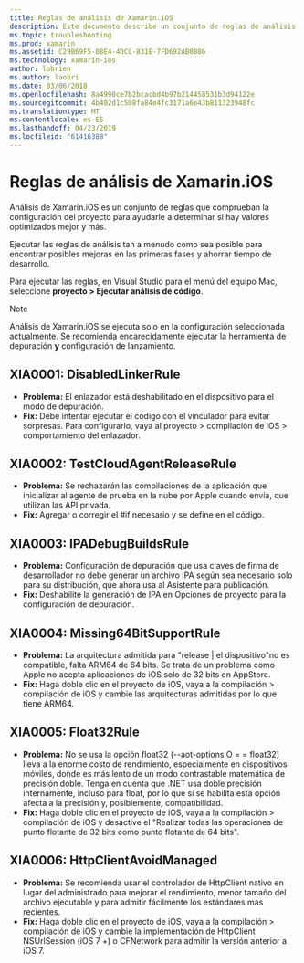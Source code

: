```yaml
---
title: Reglas de análisis de Xamarin.iOS
description: Este documento describe un conjunto de reglas de análisis que compruebe la configuración de proyecto de Xamarin.iOS para ayudar a determinar si la configuración más/better-optimized está disponibles.
ms.topic: troubleshooting
ms.prod: xamarin
ms.assetid: C29B69F5-08E4-4DCC-831E-7FD692AB0886
ms.technology: xamarin-ios
author: lobrien
ms.author: laobri
ms.date: 03/06/2018
ms.openlocfilehash: 8a4990ce7b2bcacbd4b97b214458531b3d94122e
ms.sourcegitcommit: 4b402d1c508fa84e4fc3171a6e43b811323948fc
ms.translationtype: MT
ms.contentlocale: es-ES
ms.lasthandoff: 04/23/2019
ms.locfileid: "61416388"
---
```

# <a name="xamarinios-analysis-rules"></a>Reglas de análisis de Xamarin.iOS

Análisis de Xamarin.iOS es un conjunto de reglas que comprueban la configuración del proyecto para ayudarle a determinar si hay valores optimizados mejor y más.

Ejecutar las reglas de análisis tan a menudo como sea posible para encontrar posibles mejoras en las primeras fases y ahorrar tiempo de desarrollo.

Para ejecutar las reglas, en Visual Studio para el menú del equipo Mac, seleccione **proyecto > Ejecutar análisis de código**.

> [!NOTE]
> Análisis de Xamarin.iOS se ejecuta solo en la configuración seleccionada actualmente. Se recomienda encarecidamente ejecutar la herramienta de depuración **y** configuración de lanzamiento.

<a name="XIA0001" />

## <a name="xia0001-disabledlinkerrule"></a>XIA0001: DisabledLinkerRule

- **Problema:** El enlazador está deshabilitado en el dispositivo para el modo de depuración.
- **Fix:** Debe intentar ejecutar el código con el vinculador para evitar sorpresas.
Para configurarlo, vaya al proyecto > compilación de iOS > comportamiento del enlazador.

<a name="XIA0002" />

## <a name="xia0002-testcloudagentreleaserule"></a>XIA0002: TestCloudAgentReleaseRule

- **Problema:** Se rechazarán las compilaciones de la aplicación que inicializar al agente de prueba en la nube por Apple cuando envía, que utilizan las API privada.
- **Fix:** Agregar o corregir el #if necesario y se define en el código.

<a name="XIA0003" />

## <a name="xia0003-ipadebugbuildsrule"></a>XIA0003: IPADebugBuildsRule

- **Problema:** Configuración de depuración que usa claves de firma de desarrollador no debe generar un archivo IPA según sea necesario solo para su distribución, que ahora usa al Asistente para publicación.
- **Fix:** Deshabilite la generación de IPA en Opciones de proyecto para la configuración de depuración.

<a name="XIA0004" />

## <a name="xia0004-missing64bitsupportrule"></a>XIA0004: Missing64BitSupportRule

- **Problema:** La arquitectura admitida para "release | el dispositivo"no es compatible, falta ARM64 de 64 bits. Se trata de un problema como Apple no acepta aplicaciones de iOS solo de 32 bits en AppStore.
- **Fix:** Haga doble clic en el proyecto de iOS, vaya a la compilación > compilación de iOS y cambie las arquitecturas admitidas por lo que tiene ARM64.

<a name="XIA0005" />

## <a name="xia0005-float32rule"></a>XIA0005: Float32Rule

- **Problema:** No se usa la opción float32 (--aot-options O = = float32) lleva a la enorme costo de rendimiento, especialmente en dispositivos móviles, donde es más lento de un modo contrastable matemática de precisión doble. Tenga en cuenta que .NET usa doble precisión internamente, incluso para float, por lo que si se habilita esta opción afecta a la precisión y, posiblemente, compatibilidad.
- **Fix:** Haga doble clic en el proyecto de iOS, vaya a la compilación > compilación de iOS y desactive el "Realizar todas las operaciones de punto flotante de 32 bits como punto flotante de 64 bits".

<a name="XIA0006" />

## <a name="xia0006-httpclientavoidmanaged"></a>XIA0006: HttpClientAvoidManaged

- **Problema:** Se recomienda usar el controlador de HttpClient nativo en lugar del administrado para mejorar el rendimiento, menor tamaño del archivo ejecutable y para admitir fácilmente los estándares más recientes.
- **Fix:** Haga doble clic en el proyecto de iOS, vaya a la compilación > compilación de iOS y cambie la implementación de HttpClient NSUrlSession (iOS 7 +) o CFNetwork para admitir la versión anterior a iOS 7.
